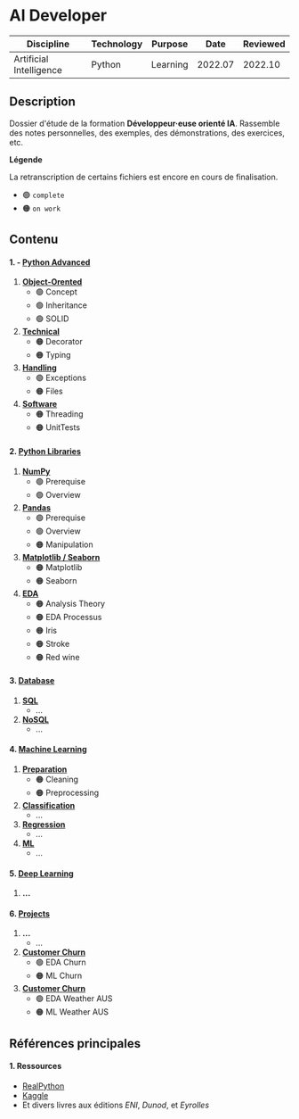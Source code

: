 # AI Developer


Discipline | Technology | Purpose | Date | Reviewed
---------- | ---------- | ------- | ---- | --------
Artificial Intelligence | Python | Learning | 2022.07 | 2022.10


## Description

Dossier d'étude de la formation **Développeur·euse orienté IA**. Rassemble des notes personnelles, des exemples, des démonstrations, des exercices, etc.


**Légende**

La retranscription de certains fichiers est encore en cours de finalisation.

* 🟢 `complete`
* 🟠 `on work`



## Contenu

#### **1. - [Python Advanced](./01.python-advanced/)**

1. **[Object-Orented](./01.python-advanced/01.oop/)**
    * 🟢 Concept
    * 🟢 Inheritance
    * 🟢 SOLID
2. **[Technical](./01.python-advanced/02.technical/)**
    * 🟠 Decorator
    * 🟠 Typing
3. **[Handling](./01.python-advanced/03.handling/)**
    * 🟢 Exceptions
    * 🟠 Files
4. **[Software](./01.python-advanced/04.software/)**
    * 🟠 Threading
    * 🟠 UnitTests


#### **2. [Python Libraries](./02.python-librairies/)**

1. **[NumPy](./02.python-librairies/01.numpy/)**
    * 🟢 Prerequise
    * 🟢 Overview
2. **[Pandas](./02.python-librairies/02.pandas/)**
    * 🟢 Prerequise
    * 🟢 Overview
    * 🟠 Manipulation
3. **[Matplotlib / Seaborn](./02.python-librairies/03.matplotlib-seaborn/)**
    * 🟠 Matplotlib
    * 🟠 Seaborn
4. **[EDA](./02.python-librairies/04.eda/)**
    * 🟠 Analysis Theory
    * 🟠 EDA Processus
    * 🟠 Iris
    * 🟠 Stroke
    * 🟠 Red wine


#### **3. [Database](./03.database/)**

1. **[SQL](./03.database/01.sql/)**
    * ...
2. **[NoSQL](./03.database/02.nosql/)**
    * ...


#### **4. [Machine Learning](./04.machine-learning/)**

1. **[Preparation](./04.machine-learning/01.preparation/)**
    * 🟠 Cleaning
    * 🟠 Preprocessing
2. **[Classification](./04.machine-learning/02.classification/)**
    * ...
3. **[Regression](./04.machine-learning/03.regression/)**
    * ...
4. **[ML](./04.machine-learning/04.ml/)**
    * ...


#### **5. [Deep Learning](./05.deep-learning/)**

1. **...**


#### **6. [Projects](./06.projects/)**

1. **...**
    * ...
2. **[Customer Churn](./06.projects/02.churn/)**
    * 🟢 EDA Churn
    * 🟠 ML Churn
3. **[Customer Churn](./06.projects/03.final/)**
    * 🟢 EDA Weather AUS
    * 🟠 ML Weather AUS



## Références principales


#### **1.** Ressources

* [RealPython](https://realpython.com/)
* [Kaggle](https://www.kaggle.com/)
* Et divers livres aux éditions _ENI_, _Dunod_, et _Eyrolles_
